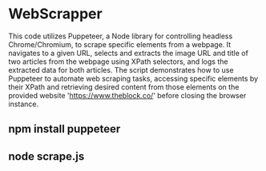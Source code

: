 # WebScrapper


This code utilizes Puppeteer, a Node library for controlling headless Chrome/Chromium, to scrape specific elements from a webpage.
It navigates to a given URL, selects and extracts the image URL and title of two articles from the webpage using XPath selectors, and logs the extracted data for both articles.
The script demonstrates how to use Puppeteer to automate web scraping tasks, accessing specific elements by their XPath and retrieving desired content from those elements on the provided website 'https://www.theblock.co/' before closing the browser instance.



## npm install puppeteer


## node scrape.js
